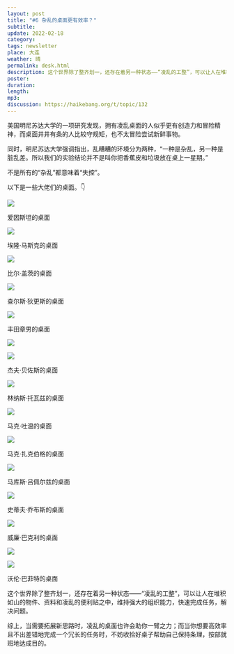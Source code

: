 ```yaml
---
layout: post
title: "#6 杂乱的桌面更有效率？"
subtitle: 
update: 2022-02-18
category: 
tags: newsletter
place: 大连
weather: 晴
permalink: desk.html
description: 这个世界除了整齐划一，还存在着另一种状态——“凌乱的工整”，可以让人在堆积如山的物件、资料和凌乱的便利贴之中，维持强大的组织能力，快速完成任务，解决问题。
poster:
duration: 
length: 
mp3: 
discussion: https://haikebang.org/t/topic/132
---
```


美国明尼苏达大学的一项研究发现，拥有凌乱桌面的人似乎更有创造力和冒险精神，而桌面井井有条的人比较守规矩，也不太冒险尝试新鲜事物。

同时，明尼苏达大学强调指出，乱糟糟的环境分为两种，“一种是杂乱，另一种是脏乱差。所以我们的实验结论并不是叫你把香蕉皮和垃圾放在桌上一星期。”

不是所有的“杂乱”都意味着“失控”。

以下是一些大佬们的桌面。👇

![](/images/2022/02/albert-einstein.jpeg)

爱因斯坦的桌面

![](/images/2022/02/elon-musk.jpeg)

埃隆·马斯克的桌面

![](/images/2022/02/bill-gates.jpeg)

比尔·盖茨的桌面

![](/images/2022/02/charles-dickens.jpeg)

查尔斯·狄更斯的桌面

![](/images/2022/02/akio-toyoda.png)

丰田章男的桌面

![](/images/2022/02/jeff-bezos-1.jpg)

![](/images/2022/02/jeff-bezos-2.jpg)

杰夫·贝佐斯的桌面

![](/images/2022/02/linus-torvalds.png)

林纳斯·托瓦兹的桌面

![](/images/2022/02/mark-twain.jpeg)

马克·吐温的桌面

![](/images/2022/02/mark-zuckerberg.jpeg)

马克·扎克伯格的桌面

![](/images/2022/02/markus-lupertz.jpeg)

马库斯·吕佩尔兹的桌面

![](/images/2022/02/steven-jobs.jpeg)

史蒂夫·乔布斯的桌面

![](/images/2022/02/william-buckley.jpeg)

威廉·巴克利的桌面

![](/images/2022/02/warren-buffett-1.jpg)

![](/images/2022/02/warren-buffett-2.jpg)

沃伦·巴菲特的桌面

这个世界除了整齐划一，还存在着另一种状态——“凌乱的工整”，可以让人在堆积如山的物件、资料和凌乱的便利贴之中，维持强大的组织能力，快速完成任务，解决问题。

综上，当需要拓展新思路时，凌乱的桌面也许会助你一臂之力；而当你想要高效率且不出差错地完成一个冗长的任务时，不妨收拾好桌子帮助自己保持条理，按部就班地达成目的。
